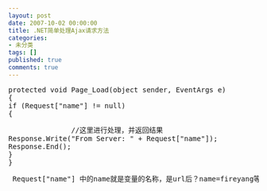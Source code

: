 ```yaml
---
layout: post
date: 2007-10-02 00:00:00
title: .NET简单处理Ajax请求方法
categories:
- 未分类
tags: []
published: true
comments: true
---
```

<p><pre>
protected void Page_Load(object sender, EventArgs e)
{
if (Request[&quot;name&quot;] != null)
{
</pre>
<pre>
               //这里进行处理，并返回结果
Response.Write(&quot;From Server: &quot; + Request[&quot;name&quot;]);
Response.End();
}
}
</pre>
<pre>
&nbsp;Request[&quot;name&quot;] 中的name就是变量的名称，是url后？name=fireyang等这样的形式。
</pre>
</p>
